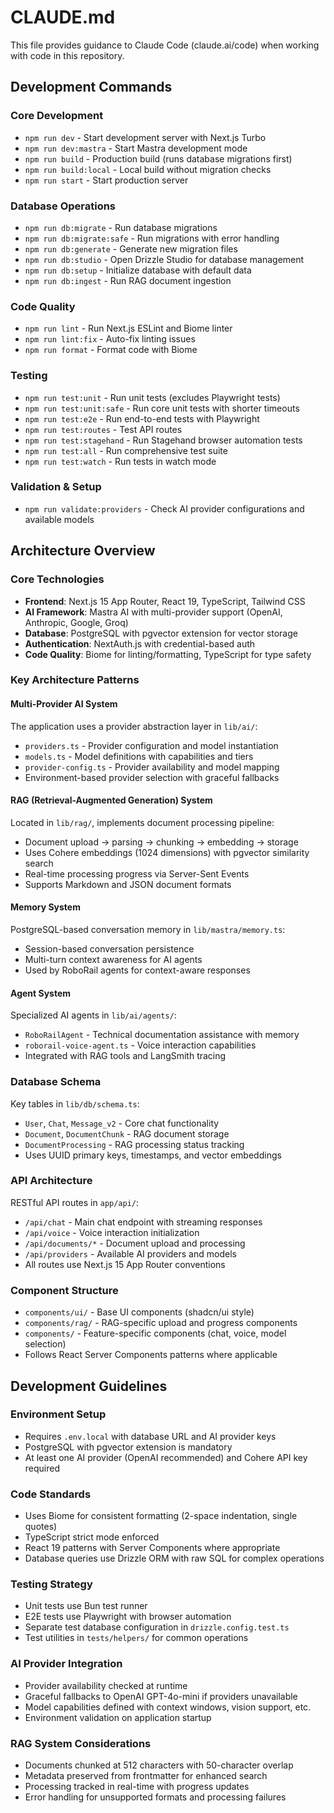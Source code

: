 # CLAUDE.md

This file provides guidance to Claude Code (claude.ai/code) when working with code in this repository.

## Development Commands

### Core Development
- `npm run dev` - Start development server with Next.js Turbo
- `npm run dev:mastra` - Start Mastra development mode
- `npm run build` - Production build (runs database migrations first)
- `npm run build:local` - Local build without migration checks
- `npm run start` - Start production server

### Database Operations
- `npm run db:migrate` - Run database migrations
- `npm run db:migrate:safe` - Run migrations with error handling
- `npm run db:generate` - Generate new migration files
- `npm run db:studio` - Open Drizzle Studio for database management
- `npm run db:setup` - Initialize database with default data
- `npm run db:ingest` - Run RAG document ingestion

### Code Quality
- `npm run lint` - Run Next.js ESLint and Biome linter
- `npm run lint:fix` - Auto-fix linting issues
- `npm run format` - Format code with Biome

### Testing
- `npm run test:unit` - Run unit tests (excludes Playwright tests)
- `npm run test:unit:safe` - Run core unit tests with shorter timeouts
- `npm run test:e2e` - Run end-to-end tests with Playwright
- `npm run test:routes` - Test API routes
- `npm run test:stagehand` - Run Stagehand browser automation tests
- `npm run test:all` - Run comprehensive test suite
- `npm run test:watch` - Run tests in watch mode

### Validation & Setup
- `npm run validate:providers` - Check AI provider configurations and available models

## Architecture Overview

### Core Technologies
- **Frontend**: Next.js 15 App Router, React 19, TypeScript, Tailwind CSS
- **AI Framework**: Mastra AI with multi-provider support (OpenAI, Anthropic, Google, Groq)
- **Database**: PostgreSQL with pgvector extension for vector storage
- **Authentication**: NextAuth.js with credential-based auth
- **Code Quality**: Biome for linting/formatting, TypeScript for type safety

### Key Architecture Patterns

#### Multi-Provider AI System
The application uses a provider abstraction layer in `lib/ai/`:
- `providers.ts` - Provider configuration and model instantiation
- `models.ts` - Model definitions with capabilities and tiers
- `provider-config.ts` - Provider availability and model mapping
- Environment-based provider selection with graceful fallbacks

#### RAG (Retrieval-Augmented Generation) System
Located in `lib/rag/`, implements document processing pipeline:
- Document upload → parsing → chunking → embedding → storage
- Uses Cohere embeddings (1024 dimensions) with pgvector similarity search
- Real-time processing progress via Server-Sent Events
- Supports Markdown and JSON document formats

#### Memory System
PostgreSQL-based conversation memory in `lib/mastra/memory.ts`:
- Session-based conversation persistence
- Multi-turn context awareness for AI agents
- Used by RoboRail agents for context-aware responses

#### Agent System
Specialized AI agents in `lib/ai/agents/`:
- `RoboRailAgent` - Technical documentation assistance with memory
- `roborail-voice-agent.ts` - Voice interaction capabilities
- Integrated with RAG tools and LangSmith tracing

### Database Schema
Key tables in `lib/db/schema.ts`:
- `User`, `Chat`, `Message_v2` - Core chat functionality
- `Document`, `DocumentChunk` - RAG document storage
- `DocumentProcessing` - RAG processing status tracking
- Uses UUID primary keys, timestamps, and vector embeddings

### API Architecture
RESTful API routes in `app/api/`:
- `/api/chat` - Main chat endpoint with streaming responses
- `/api/voice` - Voice interaction initialization
- `/api/documents/*` - Document upload and processing
- `/api/providers` - Available AI providers and models
- All routes use Next.js 15 App Router conventions

### Component Structure
- `components/ui/` - Base UI components (shadcn/ui style)
- `components/rag/` - RAG-specific upload and progress components
- `components/` - Feature-specific components (chat, voice, model selection)
- Follows React Server Components patterns where applicable

## Development Guidelines

### Environment Setup
- Requires `.env.local` with database URL and AI provider keys
- PostgreSQL with pgvector extension is mandatory
- At least one AI provider (OpenAI recommended) and Cohere API key required

### Code Standards
- Uses Biome for consistent formatting (2-space indentation, single quotes)
- TypeScript strict mode enforced
- React 19 patterns with Server Components where appropriate
- Database queries use Drizzle ORM with raw SQL for complex operations

### Testing Strategy
- Unit tests use Bun test runner
- E2E tests use Playwright with browser automation
- Separate test database configuration in `drizzle.config.test.ts`
- Test utilities in `tests/helpers/` for common operations

### AI Provider Integration
- Provider availability checked at runtime
- Graceful fallbacks to OpenAI GPT-4o-mini if providers unavailable
- Model capabilities defined with context windows, vision support, etc.
- Environment validation on application startup

### RAG System Considerations
- Documents chunked at 512 characters with 50-character overlap
- Metadata preserved from frontmatter for enhanced search
- Processing tracked in real-time with progress updates
- Error handling for unsupported formats and processing failures